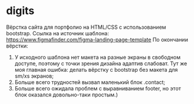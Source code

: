 # digits
Вёрстка сайта для портфолио на HTML/CSS с использованием bootstrap. Ссылка на источник шаблона: https://www.figmafinder.com/figma-landing-page-template
По окончании вёрстки:
1. У исходного шаблона нет макета на разные экраны в свободном доступе, поэтому с точки зрения дизайна адаптив слабоват. Тут же моя главная ошибка: делать вёрстку с bootstrap без макета для sm/xs экранов;
2. Больше всего трудностей вызвал маленький блок .contact;
3. Больше всего ожидала проблем с выравниванием footer, но этот блок оказался довольно-таки простым.)
